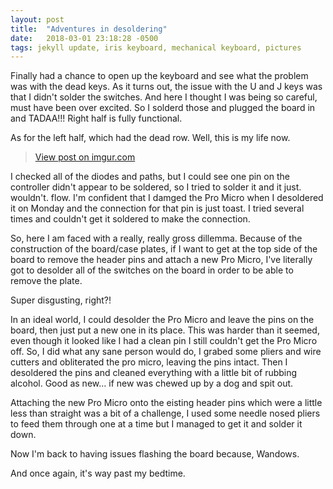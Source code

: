 ```yaml
---
layout: post
title:  "Adventures in desoldering"
date:   2018-03-01 23:18:28 -0500
tags: jekyll update, iris keyboard, mechanical keyboard, pictures
---
```


Finally had a chance to open up the keyboard and see what the problem was with the dead keys. As it turns out, the issue with the U and J keys was that I didn't solder the switches. And here I thought I was being so careful, must have been over excited. So I solderd those and plugged the board in and TADAA!!! Right half is fully functional.

As for the left half, which had the dead row. Well, this is my life now.

<blockquote class="imgur-embed-pub" lang="en" data-id="a/vdXBm"><a href="//imgur.com/a/vdXBm">View post on imgur.com</a></blockquote><script async src="//s.imgur.com/min/embed.js" charset="utf-8"></script>

I checked all of the diodes and paths, but I could see one pin on the controller didn't appear to be soldered, so I tried to solder it and it just. wouldn't. flow. I'm confident that I damged the Pro Micro when I desoldered it on Monday and the connection for that pin is just toast. I tried several times and couldn't get it soldered to make the connection.

So, here I am faced with a really, really gross dillemma. Because of the construction of the board/case plates, if I want to get at the top side of the board to remove the header pins and attach a new Pro Micro, I've literally got to desolder all of the switches on the board in order to be able to remove the plate. 

Super disgusting, right?!

In an ideal world, I could desolder the Pro Micro and leave the pins on the board, then just put a new one in its place. This was harder than it seemed, even though it looked like I had a clean pin I still couldn't get the Pro Micro off. So, I did what any sane person would do, I grabed some pliers and wire cutters and obliterated the pro micro, leaving the pins intact. Then I desoldered the pins and cleaned everything with a little bit of rubbing alcohol. Good as new... if new was chewed up by a dog and spit out.  

Attaching the new Pro Micro onto the eisting header pins which were a little less than straight was a bit of a challenge, I used some needle nosed pliers to feed them through one at a time but I managed to get it and solder it down.

Now I'm back to having issues flashing the board because, Wandows. 

And once again, it's way past my bedtime.